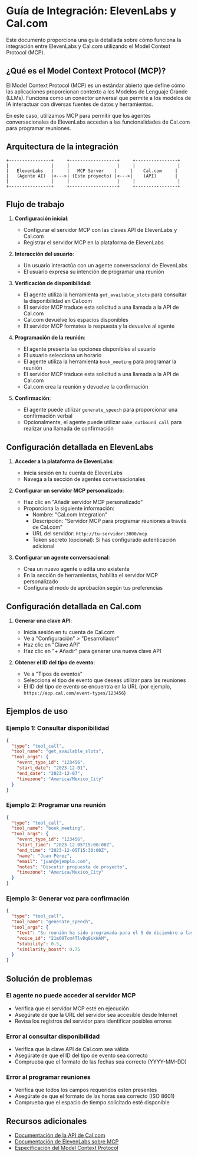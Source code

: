 # Guía de Integración: ElevenLabs y Cal.com

Este documento proporciona una guía detallada sobre cómo funciona la integración entre ElevenLabs y Cal.com utilizando el Model Context Protocol (MCP).

## ¿Qué es el Model Context Protocol (MCP)?

El Model Context Protocol (MCP) es un estándar abierto que define cómo las aplicaciones proporcionan contexto a los Modelos de Lenguaje Grande (LLMs). Funciona como un conector universal que permite a los modelos de IA interactuar con diversas fuentes de datos y herramientas.

En este caso, utilizamos MCP para permitir que los agentes conversacionales de ElevenLabs accedan a las funcionalidades de Cal.com para programar reuniones.

## Arquitectura de la integración

```
+----------------+     +------------------+     +----------------+
|                |     |                  |     |                |
|   ElevenLabs   |     |   MCP Server    |     |    Cal.com     |
|   (Agente AI)  |<--->| (Este proyecto) |<--->|    (API)       |
|                |     |                  |     |                |
+----------------+     +------------------+     +----------------+
```

## Flujo de trabajo

1. **Configuración inicial**:
   - Configurar el servidor MCP con las claves API de ElevenLabs y Cal.com
   - Registrar el servidor MCP en la plataforma de ElevenLabs

2. **Interacción del usuario**:
   - Un usuario interactúa con un agente conversacional de ElevenLabs
   - El usuario expresa su intención de programar una reunión

3. **Verificación de disponibilidad**:
   - El agente utiliza la herramienta `get_available_slots` para consultar la disponibilidad en Cal.com
   - El servidor MCP traduce esta solicitud a una llamada a la API de Cal.com
   - Cal.com devuelve los espacios disponibles
   - El servidor MCP formatea la respuesta y la devuelve al agente

4. **Programación de la reunión**:
   - El agente presenta las opciones disponibles al usuario
   - El usuario selecciona un horario
   - El agente utiliza la herramienta `book_meeting` para programar la reunión
   - El servidor MCP traduce esta solicitud a una llamada a la API de Cal.com
   - Cal.com crea la reunión y devuelve la confirmación

5. **Confirmación**:
   - El agente puede utilizar `generate_speech` para proporcionar una confirmación verbal
   - Opcionalmente, el agente puede utilizar `make_outbound_call` para realizar una llamada de confirmación

## Configuración detallada en ElevenLabs

1. **Acceder a la plataforma de ElevenLabs**:
   - Inicia sesión en tu cuenta de ElevenLabs
   - Navega a la sección de agentes conversacionales

2. **Configurar un servidor MCP personalizado**:
   - Haz clic en "Añadir servidor MCP personalizado"
   - Proporciona la siguiente información:
     - Nombre: "Cal.com Integration"
     - Descripción: "Servidor MCP para programar reuniones a través de Cal.com"
     - URL del servidor: `http://tu-servidor:3000/mcp`
     - Token secreto (opcional): Si has configurado autenticación adicional

3. **Configurar un agente conversacional**:
   - Crea un nuevo agente o edita uno existente
   - En la sección de herramientas, habilita el servidor MCP personalizado
   - Configura el modo de aprobación según tus preferencias

## Configuración detallada en Cal.com

1. **Generar una clave API**:
   - Inicia sesión en tu cuenta de Cal.com
   - Ve a "Configuración" > "Desarrollador"
   - Haz clic en "Clave API"
   - Haz clic en "+ Añadir" para generar una nueva clave API

2. **Obtener el ID del tipo de evento**:
   - Ve a "Tipos de eventos"
   - Selecciona el tipo de evento que deseas utilizar para las reuniones
   - El ID del tipo de evento se encuentra en la URL (por ejemplo, `https://app.cal.com/event-types/123456`)

## Ejemplos de uso

### Ejemplo 1: Consultar disponibilidad

```json
{
  "type": "tool_call",
  "tool_name": "get_available_slots",
  "tool_args": {
    "event_type_id": "123456",
    "start_date": "2023-12-01",
    "end_date": "2023-12-07",
    "timezone": "America/Mexico_City"
  }
}
```

### Ejemplo 2: Programar una reunión

```json
{
  "type": "tool_call",
  "tool_name": "book_meeting",
  "tool_args": {
    "event_type_id": "123456",
    "start_time": "2023-12-05T15:00:00Z",
    "end_time": "2023-12-05T15:30:00Z",
    "name": "Juan Pérez",
    "email": "juan@ejemplo.com",
    "notes": "Discutir propuesta de proyecto",
    "timezone": "America/Mexico_City"
  }
}
```

### Ejemplo 3: Generar voz para confirmación

```json
{
  "type": "tool_call",
  "tool_name": "generate_speech",
  "tool_args": {
    "text": "Su reunión ha sido programada para el 5 de diciembre a las 3:00 PM. Recibirá una invitación por correo electrónico.",
    "voice_id": "21m00Tcm4TlvDq8ikWAM",
    "stability": 0.5,
    "similarity_boost": 0.75
  }
}
```

## Solución de problemas

### El agente no puede acceder al servidor MCP

- Verifica que el servidor MCP esté en ejecución
- Asegúrate de que la URL del servidor sea accesible desde Internet
- Revisa los registros del servidor para identificar posibles errores

### Error al consultar disponibilidad

- Verifica que la clave API de Cal.com sea válida
- Asegúrate de que el ID del tipo de evento sea correcto
- Comprueba que el formato de las fechas sea correcto (YYYY-MM-DD)

### Error al programar reuniones

- Verifica que todos los campos requeridos estén presentes
- Asegúrate de que el formato de las horas sea correcto (ISO 8601)
- Comprueba que el espacio de tiempo solicitado esté disponible

## Recursos adicionales

- [Documentación de la API de Cal.com](https://developer.cal.com/api)
- [Documentación de ElevenLabs sobre MCP](https://elevenlabs.io/docs/conversational-ai/customization/mcp)
- [Especificación del Model Context Protocol](https://github.com/anthropics/anthropic-cookbook/tree/main/model_context_protocol)